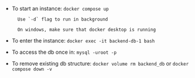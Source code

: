- To start an instance: `docker compose up` 

        Use `-d` flag to run in background

        On windows, make sure that docker desktop is running
- To enter the instance: `docker exec -it backend-db-1 bash`

- To access the db once in: `mysql -uroot -p`

- To remove existing db structure: `docker volume rm backend_db` or `docker compose down -v`